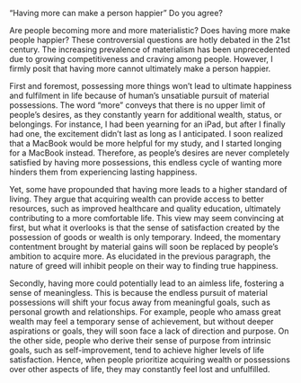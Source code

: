 “Having more can make a person happier” Do you agree?

Are people becoming more and more materialistic? Does having more make people happier? These controversial questions are hotly debated in the 21st century. The increasing prevalence of materialism has been unprecedented due to growing competitiveness and craving among people. However, I firmly posit that having more cannot ultimately make a person happier.

First and foremost, possessing more things won’t lead to ultimate happiness and fulfilment in life because of human’s unsatiable pursuit of material possessions. The word “more” conveys that there is no upper limit of people’s desires, as they constantly yearn for additional wealth, status, or belongings. For instance, I had been yearning for an iPad, but after I finally had one, the excitement didn’t last as long as I anticipated. I soon realized that a MacBook would be more helpful for my study, and I started longing for a MacBook instead. Therefore, as people’s desires are never completely satisfied by having more possessions, this endless cycle of wanting more hinders them from experiencing lasting happiness.

Yet, some have propounded that having more leads to a higher standard of living. They argue that acquiring wealth can provide access to better resources, such as improved healthcare and quality education, ultimately contributing to a more comfortable life. This view may seem convincing at first, but what it overlooks is that the sense of satisfaction created by the possession of goods or wealth is only temporary. Indeed, the momentary contentment brought by material gains will soon be replaced by people’s ambition to acquire more. As elucidated in the previous paragraph, the nature of greed will inhibit people on their way to finding true happiness.

Secondly, having more could potentially lead to an aimless life, fostering a sense of meaningless. This is because the endless pursuit of material possessions will shift your focus away from meaningful goals, such as personal growth and relationships. For example, people who amass great wealth may feel a temporary sense of achievement, but without deeper aspirations or goals, they will soon face a lack of direction and purpose. On the other side, people who derive their sense of purpose from intrinsic goals, such as self-improvement, tend to achieve higher levels of life satisfaction. Hence, when people prioritize acquiring wealth or possessions over other aspects of life, they may constantly feel lost and unfulfilled.
